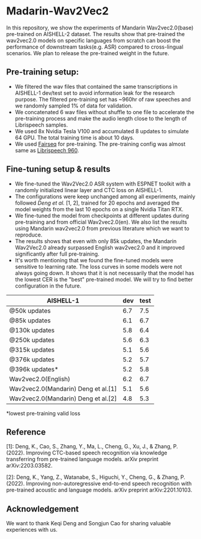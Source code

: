 # Madarin-Wav2Vec2

In this repository, we show the experiments of Mandarin Wav2vec2.0(base) pre-trained on AISHELL-2 dataset. The results show that pre-trained the wav2vec2.0 models on specific languages from scratch can boost the performance of downstream tasks(e.g. ASR) compared to cross-lingual scenarios. We plan to release the pre-trained weight in the future.

## Pre-training setup: 

- We filtered the wav files that contained the same transcriptions in AISHELL-1 dev/test set to avoid information leak for the research purpose. The filtered pre-training set has ~960hr of raw speeches and we randomly sampled 1% of data for validation.
- We concatenated 6 wav files without shuffle to one file to accelerate the pre-training process and make the audio length close to the length of Librispeech samples.
- We used 8x Nvidia Tesla V100 and accumulated 8 updates to simulate 64 GPU. The total training time is about 10 days.
- We used [Fairseq](https://github.com/pytorch/fairseq) for pre-training. The pre-training config was almost same as [Librispeech 960](https://github.com/pytorch/fairseq/blob/main/examples/wav2vec/config/pretraining/wav2vec2_base_librispeech.yaml).

## Fine-tuning setup & results

- We fine-tuned the Wav2Vec2.0 ASR system with ESPNET toolkit with a randomly initialized linear layer and CTC loss on AISHELL-1. 
- The configurations were keep unchanged among all experiments, mainly followed *Deng et al.* [1, 2], trained for 20 epochs and averaged the model weights from the last 10 epochs on a single Nvidia Titan RTX. 
- We fine-tuned the model from checkpoints at different updates during pre-training and from official Wav2vec2.0(en). We also list the results using Mandarin wav2vec2.0 from previous literature which we want to reproduce.
- The results shows that even with only 85k updates, the Mandarin Wav2Vec2.0 already surpassed English wav2vec2.0 and it improved significantly after full pre-training.
- It's worth mentioning that we found the fine-tuned models were sensitive to learning rate. The loss curves in some models were not always going down. It shows that it is not necessarily that the model has the lowest CER is the "best" pre-trained model. We will try to find better configuration in the future.


| AISHELL-1                           | dev | test |
|-------------------------------------|-----|------|
| @50k updates                        | 6.7 | 7.5  |
| @85k updates                        | 6.1 | 6.7  |
| @130k updates                       | 5.8 | 6.4  |
| @250k updates                       | 5.6 | 6.3  |
| @315k updates                        | 5.1 | 5.6  |
| @376k updates                       | 5.2 | 5.7  |
| @396k updates*                      | 5.2 | 5.8  |
| Wav2vec2.0(English)                 | 6.2 | 6.7  |
| Wav2vec2.0(Mandarin) Deng et al.[1] | 5.1 | 5.6  |
| Wav2vec2.0(Mandarin) Deng et al.[2] | 4.8 | 5.3  |

\*lowest pre-training valid loss


## Reference
[1]: Deng, K., Cao, S., Zhang, Y., Ma, L., Cheng, G., Xu, J., & Zhang, P. (2022). Improving CTC-based speech recognition via knowledge transferring from pre-trained language models. arXiv preprint arXiv:2203.03582.

[2]: Deng, K., Yang, Z., Watanabe, S., Higuchi, Y., Cheng, G., & Zhang, P. (2022). Improving non-autoregressive end-to-end speech recognition with pre-trained acoustic and language models. arXiv preprint arXiv:2201.10103.

## Acknowledgement

We want to thank Keqi Deng and Songjun Cao for sharing valuable experiences with us.

